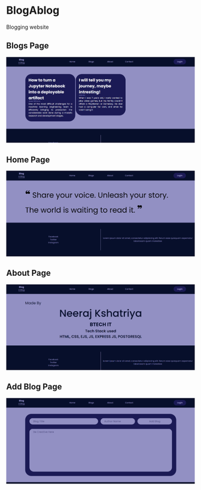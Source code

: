 # BlogAblog

Blogging website

## Blogs Page

![Blog page](https://github.com/neeraj027/BlogAblog/blob/master/public/images/Screenshot%202024-07-08%20191809.png)

## Home Page

![Home page](https://github.com/neeraj027/BlogAblog/blob/master/public/images/Screenshot%202024-07-08%20191830.png)

## About Page

![About page](https://github.com/neeraj027/BlogAblog/blob/master/public/images/Screenshot%202024-07-08%20191846.png)

## Add Blog Page

![Add blog page](https://github.com/neeraj027/BlogAblog/blob/master/public/images/Screenshot%202024-07-08%20191907.png)
